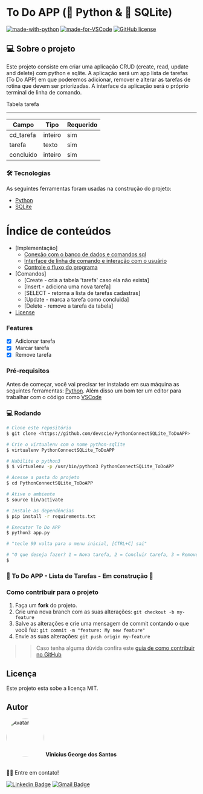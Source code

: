 # To Do APP (🐍 Python & 🎲 SQLite)

[![made-with-python](https://img.shields.io/badge/Made%20with-Python-1f425f.svg)](https://www.python.org/)
[![made-for-VSCode](https://img.shields.io/badge/Made%20for-VSCode-1f425f.svg)](https://code.visualstudio.com/)
[![GitHub license](https://img.shields.io/github/license/devscie/PythonConnectDb)](https://github.com/devscie/PythonConnectDb/blob/master/LICENSE)

## 💻 Sobre o projeto

Este projeto consiste em criar uma aplicação CRUD (create, read, update and delete) com python e sqlite.
A aplicação será um app lista de tarefas (To Do APP) em que poderemos adicionar, remover e alterar as tarefas de rotina que devem ser priorizadas.
A interface da aplicação será o próprio terminal de linha de comando.



Tabela tarefa 
___

Campo     | Tipo       | Requerido
--------- | ---------- | ----------
cd_tarefa | inteiro    | sim
tarefa    | texto      | sim
concluido | inteiro    | sim

### 🛠 Tecnologias

As seguintes ferramentas foram usadas na construção do projeto:

- [Python](https://www.python.org/)
- [SQLite](https://www.sqlite.org/)

Índice de conteúdos
=================
<!--ts-->
   * [Implementação]
      * [Conexão com o banco de dados e comandos sql](https://github.com/devscie/PythonConnectSQLite_ToDoAPP/blob/master/db.py)
      * [Interface de linha de comando e interação com o usuário](https://github.com/devscie/PythonConnectSQLite_ToDoAPP/blob/master/mensagens.py)
      * [Controle o fluxo do programa](https://github.com/devscie/PythonConnectSQLite_ToDoAPP/blob/master/app.py)
   * [Comandos]
      * [Create - cria a tabela 'tarefa' caso ela não exista]
      * [Insert - adiciona uma nova tarefa]
      * [SELECT - retorna a lista de tarefas cadastras]
      * [Update - marca a tarefa como concluida]
      * [Delete - remove a tarefa da tabela]
   * [License](https://github.com/devscie/PythonConnectSQLite_ToDoAPP/blob/master/LICENSE)
<!--te-->

### Features

- [x] Adicionar tarefa
- [x] Marcar tarefa
- [x] Remove tarefa

### Pré-requisitos

Antes de começar, você vai precisar ter instalado em sua máquina as seguintes ferramentas:
[Python](https://www.python.org/). 
Além disso um bom ter um editor para trabalhar com o código como [VSCode](https://code.visualstudio.com/)

### 💻 Rodando

```bash
# Clone este repositório
$ git clone <https://github.com/devscie/PythonConnectSQLite_ToDoAPP>

# Crie o virtualenv com o nome python-sqlite
$ virtualenv PythonConnectSQLite_ToDoAPP

# Habilite o python3
$ $ virtualenv -p /usr/bin/python3 PythonConnectSQLite_ToDoAPP

# Acesse a pasta do projeto
$ cd PythonConnectSQLite_ToDoAPP

# Ative o ambiente
$ source bin/activate

# Instale as dependências
$ pip install -r requirements.txt

# Executar To Do APP
$ python3 app.py

# "tecle 99 volta para o menu inicial, [CTRL+C] sai"

# "O que deseja fazer? 1 = Nova tarefa, 2 = Concluir tarefa, 3 = Remover tarefa => "
$
```

###	🚧 To Do APP - Lista de Tarefas - Em construção 🚧

### Como contribuir para o projeto

1. Faça um **fork** do projeto.
2. Crie uma nova branch com as suas alterações: `git checkout -b my-feature`
3. Salve as alterações e crie uma mensagem de commit contando o que você fez: `git commit -m "feature: My new feature"`
4. Envie as suas alterações: `git push origin my-feature`
>> Caso tenha alguma dúvida confira este [guia de como contribuir no GitHub](https://github.com/firstcontributions/first-contributions)


## Licença

Este projeto esta sobe a licença MIT.

## Autor

<img src="https://avatars3.githubusercontent.com/u/78492236" width="100px;" alt="Avatar" style="border-radius: 50%;">
<b>Vinicius George dos Santos</b>
<br /><br />

👋🏽 Entre em contato!

[![Linkedin Badge](https://img.shields.io/badge/-Vinicius-blue?style=flat-square&logo=Linkedin&logoColor=white&link=https://www.linkedin.com/in/vinicius-george-dos-santos-932b29167/)](https://www.linkedin.com/in/vinicius-george-dos-santos-932b29167/) 
[![Gmail Badge](https://img.shields.io/badge/-devscient@gmail.com-c14438?style=flat-square&logo=Gmail&logoColor=white&link=mailto:devscient@gmail.com)](mailto:devscient@gmail.com)
